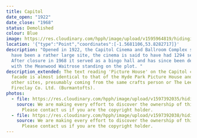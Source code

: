 ```yaml
---
title: Capitol
date_open: "1922"
date_close: "1968"
status: Demolished
colour: Blue
image: https://res.cloudinary.com/hpph/image/upload/v1595964819/hidinginplainsight/capitol.svg
location: '{"type":"Point","coordinates":[-1.5681106,53.8282717]}'
description: "Opened in 1922, the Capitol Cinema and Ballroom Complex seemed to
  have been a rather large site, the cinema is said to have had 1294 setas.
  After closure in 1968 it served as a bingo hall and has since been demolished,
  with the Meanwood Waitrose standing on the plot. "
description_extended: The text reading 'Picture House' on the Capitol cinema's
  facade is almost identical to that of the Hyde Park Picture House and various
  other sites, presumably coming from the same crafts person or The Leeds
  Fireclay Co. Ltd. (Burmantofts).
photos:
  - file: https://res.cloudinary.com/hpph/image/upload/v1597392035/hidinginplainsight/Capitol01.jpg
    source: We are making every effort to discover the ownership of this photo.
      Please contact us if you are the copyright holder.
  - file: https://res.cloudinary.com/hpph/image/upload/v1597392038/hidinginplainsight/Capitol02.jpg
    source: We are making every effort to discover the ownership of this photo.
      Please contact us if you are the copyright holder.
---
```

